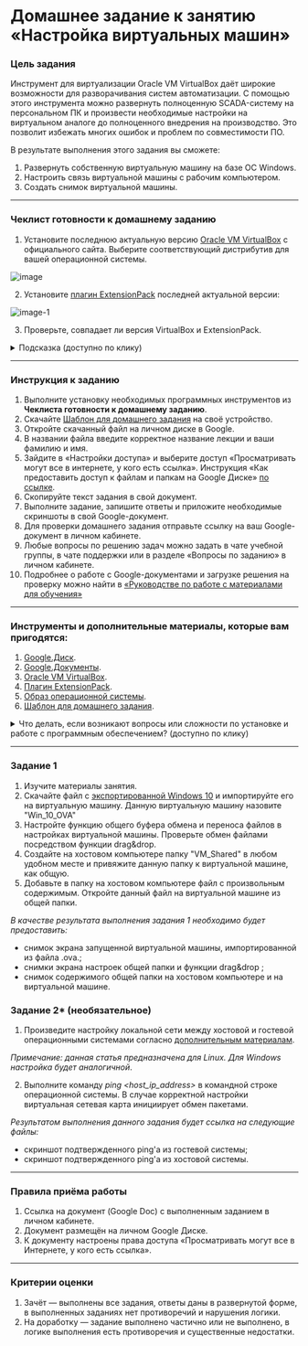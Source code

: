 # Домашнее задание к занятию «Настройка виртуальных машин»

### Цель задания

Инструмент для виртуализации Oracle VM VirtualBox даёт широкие возможности для разворачивания систем автоматизации. С помощью этого инструмента можно развернуть полноценную SCADA-систему на персональном ПК и произвести необходимые настройки на виртуальном аналоге до полноценного внедрения на производство. Это позволит избежать многих ошибок и проблем по совместимости ПО.

В результате выполнения этого задания вы сможете:

1.	Развернуть собственную виртуальную машину на базе ОС Windows.
2.	Настроить связь виртуальной машины с рабочим компьютером.
3.	Создать снимок виртуальной машины.

------

### Чеклист готовности к домашнему заданию

1. Установите последнюю актуальную версию [Oracle VM VirtualBox](https://www.virtualbox.org/wiki/Downloads) с официального сайта. Выберите соответствующий дистрибутив для вашей операционной системы. 

![image](https://github.com/user-attachments/assets/88b78d7c-8d77-42ed-9904-f1ec1be36204)

2. Установите [плагин ExtensionPack](https://www.virtualbox.org/wiki/Downloads) последней актуальной версии:

![image-1](https://github.com/user-attachments/assets/4c5c7f58-d45c-4b61-84fd-dcc64f12ab58)

3.	Проверьте, совпадает ли версия VirtualBox и ExtensionPack.

<details>
  <summary> Подсказка (доступно по клику)</summary>
  
1. Информацию о текущей версии VirtualBox можно найти, если нажать Справка - О программе в главном окне.

![Picture (1)](https://github.com/user-attachments/assets/422cbc94-af20-4e5e-9dec-a9cbd077e2b4)

2. Информацию о текущей версии ExtensionPack можно найти, если нажать Файл - Инструменты - Менеджер плагинов в главном окне
  
![Picture (2)](https://github.com/user-attachments/assets/9d262f40-2b33-42f2-9b4f-51434a0f4e27)
  
</details>

------

### Инструкция к заданию

1. Выполните установку необходимых программных инструментов из **Чеклиста готовности к домашнему заданию**.
2. Скачайте [Шаблон для домашнего задания](https://u.netology.ru/backend/uploads/lms/content_assets/file/8926/%D0%A8%D0%B0%D0%B1%D0%BB%D0%BE%D0%BD_NEW_%D0%B4%D0%BB%D1%8F_%D0%B4%D0%BE%D0%BC%D0%B0%D1%88%D0%BD%D0%B5%D0%B3%D0%BE_%D0%B7%D0%B0%D0%B4%D0%B0%D0%BD%D0%B8%D1%8F_%D0%9D%D0%B0%D1%81%D1%82%D1%80%) на своё устройство.
2. Откройте скачанный файл на личном диске в Google.
3. В названии файла введите корректное название лекции и ваши фамилию и имя.
4. Зайдите в «Настройки доступа» и выберите доступ «Просматривать могут все в интернете, у кого есть ссылка». Инструкция «Как предоставить доступ к файлам и папкам на Google Диске» [по ссылке](https://support.google.com/docs/answer/2494822?hl=ru&co=GENIE.Platform%3DDesktop).
5. Скопируйте текст задания в свой документ.
6. Выполните задание, запишите ответы и приложите необходимые скриншоты в свой Google-документ.
7. Для проверки домашнего задания отправьте ссылку на ваш Google-документ в личном кабинете.
8. Любые вопросы по решению задач можно задать в чате учебной группы, в чате поддержки или в разделе «Вопросы по заданию» в личном кабинете.
9. Подробнее о работе с Google-документами и загрузке решения на проверку можно найти в [«Руководстве по работе с материалами для обучения»](https://l.netology.ru/instruktsiya-po-materialami-dlya-obucheniya)


------

### Инструменты и дополнительные материалы, которые вам пригодятся:

1. [Google.Диск](https://drive.google.com/drive/my-drive).
2. [Google.Документы](https://docs.google.com/document/u/0/).
3. [Oracle VM VirtualBox](https://www.virtualbox.org/wiki/Downloads).
4. [Плагин ExtensionPack](https://www.virtualbox.org/wiki/Downloads).
5. [Образ операционной системы](https://disk.yandex.ru/d/Btz0AgJbzI8MuQ).
6. [Шаблон для домашнего задания](https://u.netology.ru/backend/uploads/lms/content_assets/file/8926/%D0%A8%D0%B0%D0%B1%D0%BB%D0%BE%D0%BD_NEW_%D0%B4%D0%BB%D1%8F_%D0%B4%D0%BE%D0%BC%D0%B0%D1%88%D0%BD%D0%B5%D0%B3%D0%BE_%D0%B7%D0%B0%D0%B4%D0%B0%D0%BD%D0%B8%D1%8F_%D0%9D%D0%B0%D1%81%D1%82%D1%80%).

<details>
  <summary> Что делать, если возникают вопросы или сложности по установке и работе с программным обеспечением? (доступно по клику)</summary>
  
  
1. Напишите в чат группы или обратиться к координатору в системе обращений студентов на сайте по [ссылке](netology.ru/profile?modal=support&type=new-ticket)

2. Можете написать о своей проблеме в разделе «Вопросы и ответы» к домашнему заданию
  
  ![image](https://github.com/netology-code/pwin-homeworks/blob/homeworks-pae-7/5.1/Q%26A.png)
    ---
  
</details>

------

### Задание 1

1. Изучите материалы занятия.
2. Скачайте файл с [экспортированной Windows 10](https://disk.yandex.ru/d/Btz0AgJbzI8MuQ) и импортируйте его на виртуальную машину. Данную виртуальную машину назовите "Win_10_OVA"
3. Настройте функцию общего буфера обмена и переноса файлов в настройках виртуальной машины. Проверьте обмен файлами посредством функции drag&drop.
4. Создайте на хостовом компьютере папку "VM_Shared" в любом удобном месте и привяжите данную папку к виртуальной машине, как общую.
5. Добавьте в папку на хостовом компьютере файл с произвольным содержимым. Откройте данный файл на виртуальной машине из общей папки.

*В качестве результата выполнения задания 1 необходимо будет предоставить:*
- снимок экрана запущенной виртуальной машины, импортированной из файла .ova.;
- снимки экрана настроек общей папки и функции drag&drop ;
- снимок содержимого общей папки на хостовом компьютере и на виртуальной машине.

### Задание 2* (необязательное)

1. Произведите настройку локальной сети между хостовой и гостевой операционными системами согласно [дополнительным материалам](https://losst.pro/nastrojka-seti-virtualbox). 

*Примечание: данная статья предназначена для Linux. Для Windows настройка будет аналогичной*.

2. Выполните команду *ping <host_ip_address>* в командной строке операционной системы. В случае корректной настройки виртуальная сетевая карта инициирует обмен пакетами.

*Результатом выполнения данного задания будет ссылка на следующие файлы:*
- скриншот подтвержденного ping'а из гостевой системы;
- скриншот подтвержденного ping'а из хостовой системы.

----

### Правила приёма работы

1. Ссылка на документ (Google Doc) с выполненным заданием в личном кабинете.
2. Документ размещён на личном Google Диске.
3. К документу настроены права доступа «Просматривать могут все в Интернете, у кого есть ссылка».

------

### Критерии оценки

1. Зачёт — выполнены все задания, ответы даны в развернутой форме, в выполненных заданиях нет противоречий и нарушения логики.
2. На доработку — задание выполнено частично или не выполнено, в логике выполнения есть противоречия и существенные недостатки.

